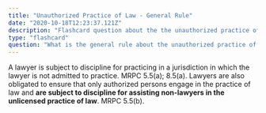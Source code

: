 ```yaml
---
title: "Unauthorized Practice of Law - General Rule"
date: "2020-10-18T12:23:37.121Z"
description: "Flashcard question about the the unauthorized practice of law."
type: "flashcard"
question: "What is the general rule about the unauthorized practice of law?"
---
```


A lawyer is subject to discipline for practicing in a jurisdiction in which the lawyer is not admitted to practice. MRPC 5.5(a); 8.5(a). Lawyers are also obligated to ensure that only authorized persons engage in the practice of law and <b>are subject to discipline for assisting non-lawyers in the unlicensed practice of law</b>. MRPC 5.5(b).
